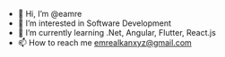 - 👋 Hi, I’m @eamre
- 👀 I’m interested in Software Development
- 🌱 I’m currently learning .Net, Angular, Flutter, React.js
- 📫 How to reach me emrealkanxyz@gmail.com
<!---- 💞️ I’m looking to collaborate on ...--->


<!---
eamre/eamre is a ✨ special ✨ repository because its `README.md` (this file) appears on your GitHub profile.
You can click the Preview link to take a look at your changes.
--->
